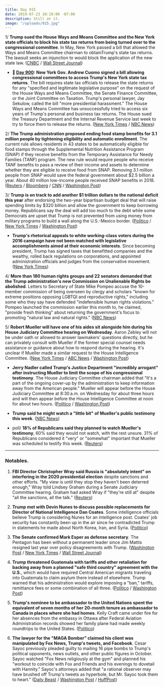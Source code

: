 ```yaml
---
title: Day 915
date: 2019-07-23 10:19:00 -07:00
description: Still at it.
image: "/uploads/915.jpg"
---
```


1/ **Trump sued the House Ways and Means Committee and the New York state officials to block his state tax returns from being turned over to the congressional committee**. In May, New York passed a bill that allowed the Ways and Means Committee chairman to obtainTrump's state tax returns. The lawsuit seeks an injunction to would block the application of the new state law. ([CNBC](https://www.cnbc.com/2019/07/23/trump-sues-house-ways-and-means-panel-to-block-disclosure-of-his-tax-returns.html) / [Wall Street Journal](https://www.wsj.com/articles/trump-sues-house-panel-new-york-officials-to-protect-his-state-tax-returns-11563907003))

* **📌 [Day 900](https://whatthefuckjusthappenedtoday.com/2019/07/08/day-900/#1-new-york-gov-andrew-cuomo-signed-a): New York Gov. Andrew Cuomo signed a bill allowing congressional committees to access Trump's New York state tax returns**. The bill requires state tax officials to release the state returns for any "specified and legitimate legislative purpose" on the request of the House Ways and Means Committee, the Senate Finance Committee, or the Joint Committee on Taxation. Trump's personal lawyer, Jay Sekulow, called the bill "more presidential harassment." The House Ways and Means Committee has unsuccessfully tried to access six years of Trump's personal and business tax returns. The House sued the Treasury Department and the Internal Revenue Service last week to try to force them to release the returns. ([New York Times](https://www.nytimes.com/2019/07/08/nyregion/trump-ny-taxes-cuomo.html) / [NBC News](https://www.nbcnews.com/politics/donald-trump/ny-gov-cuomo-signs-bill-allowing-congress-access-trump-s-n1027396))

2/ **The Trump administration proposed ending food stamp benefits for 3.1 million people by tightening eligibility and automatic enrollment**. The current rule allows residents in 43 states to be automatically eligible for food stamps through the Supplemental Nutrition Assistance Program (SNAP) if they receive benefits from the Temporary Assistance for Needy Families (TANF) program. The new rule would require people who receive TANF benefits to pass a review of their income and assets to determine whether they are eligible to receive food from SNAP. Removing 3.1 million people from SNAP would save the federal government about $2.5 billion a year. About 40 million low-income people received SNAP benefits in 2018. ([Reuters](https://www.reuters.com/article/us-usa-trump-foodstamps-idUSKCN1UI0AH) / [Bloomberg](https://www.bloomberg.com/news/articles/2019-07-23/trump-administration-moves-to-end-food-stamps-for-3-million) / [CNN](https://www.cnn.com/2019/07/23/politics/trump-snap-food-stamps/) / [Washington Post](https://www.washingtonpost.com/business/2019/07/23/usda-proposes-snap-change-that-would-push-million-americans-off-food-stamps/))

3/ **Trump is on track to add another $1 trillion dollars to the national deficit this year** after endorsing the two-year bipartisan budget deal that will raise spending limits by $320 billion and allow the government to keep borrowing money. Republicans say the deal will add too much to the debt while some Democrats are upset that Trump is not prevented from using money from military programs to build a wall along the U.S.-Mexico border. ([Politico](https://www.politico.com/story/2019/07/22/deficit-don-budget-red-ink-trump-1426696) / [New York Times](https://www.nytimes.com/2019/07/22/us/politics/budget-deal.html) / [Washington Post](https://www.washingtonpost.com/business/economy/trump-announces-support-for-two-year-bipartisan-budget-deal-that-boosts-spending-suspends-debt-limit/2019/07/22/94cf2172-acb6-11e9-8e77-03b30bc29f64_story.html))

* **Trump's rhetorical appeals to white working-class voters during the 2016 campaign have not been matched with legislative accomplishments aimed at their economic interests**. Since becoming president, Trump has signed taxes that benefitted companies and the wealthy, rolled back regulations on corporations, and appointed administration officials and judges from the conservative movement. ([New York Times](https://www.nytimes.com/2019/07/23/us/politics/trump-working-class.html))

4/ **More than 180 human rights groups and 22 senators demanded that the Trump administration's new Commission on Unalienable Rights be abolished**. Letters to Secretary of State Mike Pompeo accuse the 10-member commission of being overseen by clergy and scholars "known for extreme positions opposing LGBTQI and reproductive rights," including some who they say have defended "indefensible human rights violations." Pompeo launched the commission earlier this month to, he claimed, "provide fresh thinking" about returning the government's focus to promoting "natural law and natural rights." ([NBC News](https://www.nbcnews.com/politics/donald-trump/human-rights-groups-lead-chorus-alarm-over-new-trump-administration-n1032656))

5/ **Robert Mueller will have one of his aides sit alongside him during his House Judiciary Committee hearing on Wednesday**. Aaron Zebley will not be under oath or allowed to answer lawmakers' questions directly, but he can privately consult with Mueller if the former special counsel needs assistance or guidance about how to respond during the hearing. It's unclear if Mueller made a similar request to the House Intelligence Committee. ([New York Times](https://www.nytimes.com/2019/07/23/us/politics/mueller-zebley-witness-testimony.html) / [ABC News](https://abcnews.go.com/Politics/robert-mueller-asks-bring-chief-staff-congressional-testimony/story?id=64514467) / [Washington Post](https://www.washingtonpost.com/powerpost/mueller-seeks-to-have-top-deputy-testify-with-him-before-house-committee/2019/07/23/27c63b04-ad76-11e9-bc5c-e73b603e7f38_story.html))

* **Jerry Nadler called Trump's Justice Department "incredibly arrogant" after instructing Mueller to limit the scope of his congressional testimony**. The House Judiciary Committee chairman added that "It's a part of the ongoing cover-up by the administration to keep information away from the American people." Mueller will appear before the House Judiciary Committee at 8:30 a.m. on Wednesday for about three hours and will then appear before the House Intelligence Committee at noon for about two hours. ([Politico](https://www.politico.com/story/2019/07/23/nadler-doj-mueller-testimony-1426721) / [Washington Post](https://www.washingtonpost.com/national-security/mueller-will-submit-his-report-as-a-statement-for-the-record--and-hew-closely-to-it-in-testimony-spokesman-says/2019/07/22/7c08b978-acbb-11e9-a0c9-6d2d7818f3da_story.html))

* **Trump said he might watch a "little bit" of Mueller's public testimony this week**. ([NBC News](https://www.nbcnews.com/politics/donald-trump/trump-says-he-might-watch-little-bit-mueller-testimony-n1032471))

* poll/ **18% of Republicans said they planned to watch Mueller's testimony**, 60% said they would not watch, with the rest unsure. 31% of Republicans considered it "very" or "somewhat" important that Mueller was scheduled to testify this week. ([Reuters](https://www.reuters.com/article/us-usa-trump-mueller-poll/most-republicans-plan-to-tune-out-mueller-probe-reuters-ipsos-poll-idUSKCN1UI13H))

---

### Notables.

1. **FBI Director Christopher Wray said Russia is "absolutely intent" on interfering in the 2020 presidential election** despite sanctions and other efforts. "My view is until they stop they haven't been deterred enough," Wray told Lindsey Graham during a Senate Judiciary Committee hearing. Graham had asked Wray if "they're still at" despite "all the sanctions, all the talk." ([Reuters](https://www.reuters.com/article/us-usa-election-security-idUSKCN1UI1XW))

2. **Trump met with Devin Nunes to discuss possible replacements for Director of National Intelligence Dan Coates**. Some intelligence officials believe Trump is considering Nunes for an intelligence post. Coates' job security has constantly been up in the air since he contradicted Trump in statements he made about North Korea, Iran, and Syria. ([Politico](https://www.politico.com/story/2019/07/22/trump-nunes-intelligence-chiefs-1426698))

3. **The Senate confirmed Mark Esper as defense secretary**. The Pentagon has been without a permanent leader since Jim Mattis resigned last year over policy disagreements with Trump. ([Washington Post](https://www.washingtonpost.com/national-security/senate-votes-to-confirm-mark-esper-as-defense-secretary/2019/07/23/694b18a0-acb4-11e9-a0c9-6d2d7818f3da_story.html) / [New York Times](https://www.nytimes.com/2019/07/23/us/politics/mark-esper-secretary-defense.html) / [Wall Street Journal](https://www.wsj.com/articles/mark-esper-secures-enough-senate-votes-to-be-defense-secretary-11563899034))

4. **Trump threatened Guatemala with tariffs and other retaliation for backing away from a planned "safe third country" agreement with the U.S.**, which would have required Central American migrants traveling into Guatemala to claim asylum there instead of elsewhere. Trump warned that his administration would explore imposing a "ban," tariffs, remittance fees or some combination of all three. ([Politico](https://www.politico.com/story/2019/07/23/trump-guatemala-retaliation-immigration-deal-1426722) / [Washington Post](https://www.washingtonpost.com/politics/trump-threatens-guatemala-over-delay-in-safe-third-country-asylum-deal/2019/07/23/cc22417e-ad45-11e9-bc5c-e73b603e7f38_story.html))

5. **Trump's nominee to be ambassador to the United Nations spent the equivalent of seven months of her 20-month tenure as ambassador to Canada in places where she had homes**. Kelly Craft came under fire for her absences from the embassy in Ottawa after Federal Aviation Administration records showed her family plane had made weekly roundtrips to the United States. ([Politico](https://www.politico.com/story/2019/07/22/kelly-craft-ambassador-canada-absence-1426702))

6. **The lawyer for the "MAGA Bomber" claimed his client was manipulated by Fox News, Trump's tweets, and Facebook**. Cesar Sayoc previously pleaded guilty to mailing 16 pipe bombs to Trump's political opponents, news outlets, and other public figures in October. Sayoc watched "Fox News religiously at the gym" and planned his "workout to coincide with Fox and Friends and his evenings to dovetail with Hannity." Sayoc's attorneys added that "a rational observer may have brushed off Trump's tweets as hyperbole, but Mr. Sayoc took them to heart." ([Daily Beast](https://www.thedailybeast.com/maga-bomber-cesar-sayocs-lawyers-blame-trump-sean-hannity-for-his-radicalization) / [Washington Post](https://www.washingtonpost.com/opinions/2019/07/23/fox-news-helped-radicalize-domestic-terrorist-cesar-sayoc-say-his-lawyers/) / [HuffPost](https://www.huffpost.com/entry/cesar-sayoc-trump-bombing_n_5d3635b1e4b004b6adb48758?zyn))